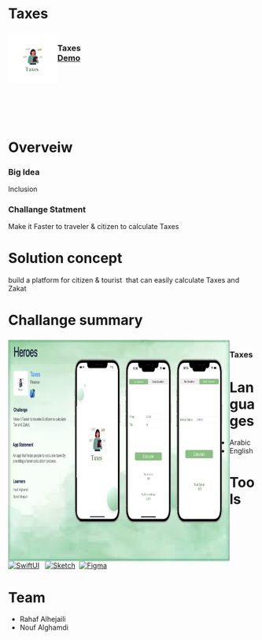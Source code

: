 # Taxes

<div>
<h3><img align="left" width="100" height="100" src="TaxesLogo.png"> <br/> Taxes <br/>
<a href="https://github.com/RahafAlhejaili1607/Taxes/blob/main/appDemo.MOV">Demo</a> <br/> <br/> </h3>  
 




  </div>   


# Overveiw

### Big Idea
Inclusion

### Challange Statment
Make it Faster to traveler & citizen to calculate Taxes


# Solution concept
build a platform for citizen & tourist  that can easily calculate Taxes and Zakat


# Challange summary

<h3><img align="left" width="450" height="450" src="challenge.png"> <br/> Taxes <br/>

# Languages
- Arabic
- English



# Tools
[![SwiftUI][SwiftUI-img]][SwiftUI-url]   [![Sketch][Sketch-img]][Sketch-url]  [![Figma][Figma-img]][Figma-url]  

# Team

 - Rahaf Alhejaili
 - Nouf Alghamdi

 
<!-- MARKDOWN LINKS & IMAGES -->
<!-- https://www.markdownguide.org/basic-syntax/#reference-style-links -->
[SwiftUI-img]: https://img.shields.io/badge/-SwiftUI-blue
[SwiftUI-url]: https://developer.apple.com/xcode/swiftui/

[Sketch-img]: https://img.shields.io/badge/-Sketch-yellow
[Sketch-url]: https://www.sketch.com

[Figma-img]: https://img.shields.io/badge/-Figma-blueviolet
[Figma-url]: https://www.figma.com
